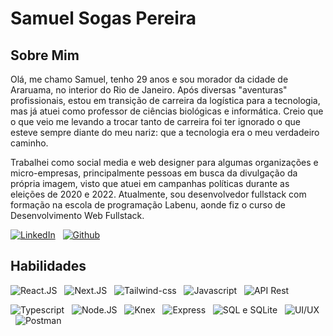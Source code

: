 # Samuel Sogas Pereira

## Sobre Mim
Olá, me chamo Samuel, tenho 29 anos e sou morador da cidade de Araruama, no interior do Rio de Janeiro. Após diversas "aventuras" profissionais, estou em transição de carreira da logística para a tecnologia, mas já atuei como professor de ciências biológicas e informática. Creio que o que veio me levando a trocar tanto de carreira foi ter ignorado o que esteve sempre diante do meu nariz: que a tecnologia era o meu verdadeiro caminho. 

Trabalhei como social media e web designer para algumas organizações e micro-empresas, principalmente pessoas em busca da divulgação da própria imagem, visto que atuei em campanhas políticas durante as eleições de 2020 e 2022. Atualmente, sou desenvolvedor fullstack com formação na escola de programação Labenu, aonde fiz o curso de Desenvolvimento Web Fullstack.

[![LinkedIn](https://img.shields.io/badge/linkedin-0E6305?style=for-the-badge&logo=Linkedin&logoColor=0E76A8)](https://www.linkedin.com/in/samuelpr)   [![Github](https://img.shields.io/badge/GitHub-0E6305?style=for-the-badge&logo=GitHub&logoColor=0E76A8)](https://github.com/eu-samuel)

## Habilidades
![React.JS](https://img.shields.io/badge/React.JS-000?style=for-the-badge&logo)   ![Next.JS](https://img.shields.io/badge/Next.JS-000?style=for-the-badge&logo)   ![Tailwind-css](https://img.shields.io/badge/Tailwind.css-000?style=for-the-badge&logo)    ![Javascript](https://img.shields.io/badge/Javascript-000?style=for-the-badge&logo)   ![API Rest](https://img.shields.io/badge/APIREST-000?style=for-the-badge&logo)

![Typescript](https://img.shields.io/badge/Typescript-000?style=for-the-badge&log)   ![Node.JS](https://img.shields.io/badge/Node.JS-000?style=for-the-badge&logo)   ![Knex](https://img.shields.io/badge/Knex-000?style=for-the-badge&logo)    ![Express](https://img.shields.io/badge/Express-000?style=for-the-badge&logo)   ![SQL e SQLite](https://img.shields.io/badge/SQL-000?style=for-the-badge&logo)    ![UI/UX](https://img.shields.io/badge/UI/UX-000?style=for-the-badge&logo)   ![Postman](https://img.shields.io/badge/Postman-000?style=for-the-badge&logo) 



